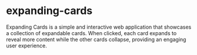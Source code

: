 # expanding-cards
Expanding Cards is a simple and interactive web application that showcases a collection of expandable cards. When clicked, each card expands to reveal more content while the other cards collapse, providing an engaging user experience.
